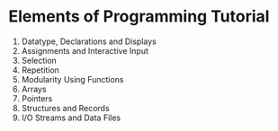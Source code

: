 # Elements of Programming Tutorial
1. Datatype, Declarations and Displays
2. Assignments and Interactive Input
3. Selection
4. Repetition
5. Modularity Using Functions
6. Arrays
7. Pointers
8. Structures and Records
9. I/O Streams and Data Files
